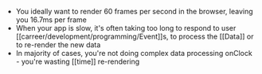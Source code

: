 - You ideally want to render 60 frames per second in the browser, leaving you 16.7ms per frame
- When your app is slow, it's often taking too long to respond to user [[carreer/development/programming/Event]]s, to process the [[Data]] or to re-render the new data
- In majority of cases, you're not doing complex data processing onClock - you're wasting [[time]] re-rendering